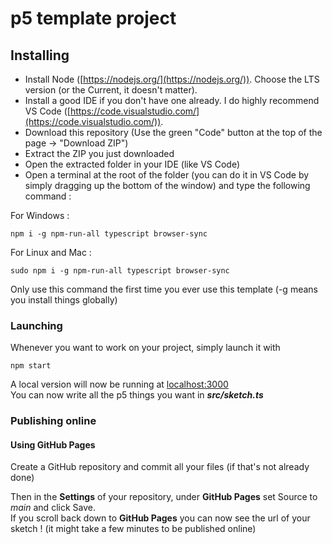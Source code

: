 # p5 template project

## Installing

- Install Node ([https://nodejs.org/](https://nodejs.org/)). Choose the LTS version (or the Current, it doesn't matter).
- Install a good IDE if you don't have one already. I do highly recommend VS Code ([https://code.visualstudio.com/](https://code.visualstudio.com/)).
- Download this repository (Use the green "Code" button at the top of the page -> "Download ZIP")
- Extract the ZIP you just downloaded
- Open the extracted folder in your IDE (like VS Code)
- Open a terminal at the root of the folder (you can do it in VS Code by simply dragging up the bottom of the window) and type the following command :

For Windows :
```
npm i -g npm-run-all typescript browser-sync
```

For Linux and Mac :
```
sudo npm i -g npm-run-all typescript browser-sync
```

Only use this command the first time you ever use this template (-g means you install things globally)

### Launching

Whenever you want to work on your project, simply launch it with

```
npm start
```

A local version will now be running at [localhost:3000](http://localhost:3000)  
You can now write all the p5 things you want in __*src/sketch.ts*__

### Publishing online

#### Using GitHub Pages

Create a GitHub repository and commit all your files (if that's not already done)

Then in the **Settings** of your repository, under **GitHub Pages** set Source to *main* and click Save.  
If you scroll back down to **GitHub Pages** you can now see the url of your sketch ! (it might take a few minutes to be published online)
